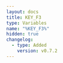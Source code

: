 ```yaml
---
layout: docs
title: KEY_F3
type: Variables
name: "%KEY_F3%"
hidden: true
changelog:
  - type: Added
    version: v0.7.2
---
```

